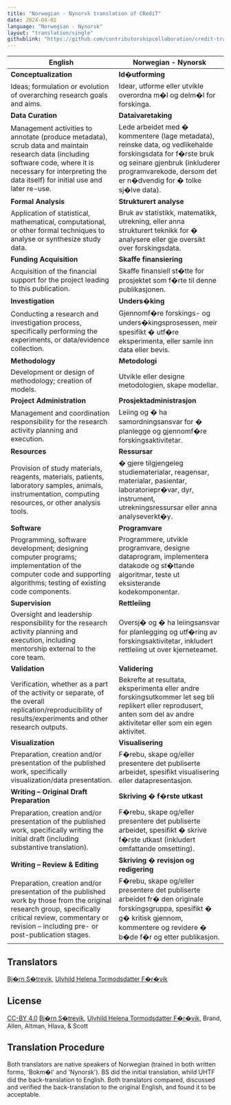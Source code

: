 ```yaml
---
title: "Norwegian - Nynorsk translation of CRediT"
date: 2024-04-02
language: "Norwegian - Nynorsk"
layout: "translation/single"
githublink: "https://github.com/contributorshipcollaboration/credit-translation/blob/main/translations/credit_translation_no_nn.json"
---
```


| English | Norwegian - Nynorsk |
| --- | --- |
| **Conceptualization** | **Id�utforming** |
| Ideas; formulation or evolution of overarching research goals and aims. | Idear, utforme eller utvikle overordna m�l og delm�l for forskinga. |
| **Data Curation** | **Dataivaretaking** |
| Management activities to annotate (produce metadata), scrub data and maintain research data (including software code, where it is necessary for interpreting the data itself) for initial use and later re-use. | Lede arbeidet med � kommentere (lage metadata), reinske data, og vedlikehalde forskingsdata for f�rste bruk og seinare gjenbruk (inkluderer programvarekode, dersom det er n�dvendig for � tolke sj�lve data). |
| **Formal Analysis** | **Strukturert analyse** |
| Application of statistical, mathematical, computational, or other formal techniques to analyse or synthesize study data. | Bruk av statistikk, matematikk, utrekning, eller anna strukturert teknikk for � analysere eller gje oversikt over forskingsdata. |
| **Funding Acquisition** | **Skaffe finansiering** |
| Acquisition of the financial support for the project leading to this publication. | Skaffe finansiell st�tte for prosjektet som f�rte til denne publikasjonen. |
| **Investigation** | **Unders�king** |
| Conducting a research and investigation process, specifically performing the experiments, or data/evidence collection. | Gjennomf�re forskings- og unders�kingsprosessen, meir spesifikt � utf�re eksperimenta, eller samle inn data eller bevis. |
| **Methodology** | **Metodologi** |
| Development or design of methodology; creation of models. | Utvikle eller designe metodologien, skape modellar. |
| **Project Administration** | **Prosjektadministrasjon** |
| Management and coordination responsibility for the research activity planning and execution. | Leiing og � ha samordningsansvar for � planlegge og gjennomf�re forskingsaktivitetar. |
| **Resources** | **Ressursar** |
| Provision of study materials, reagents, materials, patients, laboratory samples, animals, instrumentation, computing resources, or other analysis tools. | � gjere tilgjengeleg studiematerialar, reagensar, materialar, pasientar, laboratoriepr�var, dyr, instrument, utrekningsressursar eller anna analyseverkt�y. |
| **Software** | **Programvare** |
| Programming, software development; designing computer programs; implementation of the computer code and supporting algorithms; testing of existing code components. | Programmere, utvikle programvare, designe dataprogram, implementera datakode og st�ttande algoritmar, teste ut eksisterande kodekomponentar. |
| **Supervision** | **Rettleiing** |
| Oversight and leadership responsibility for the research activity planning and execution, including mentorship external to the core team. | Oversj� og � ha leiingsansvar for planlegging og utf�ring av forskingsaktivitetar, inkludert rettleiing ut over kjerneteamet. |
| **Validation** | **Validering** |
| Verification, whether as a part of the activity or separate, of the overall replication/reproducibility of results/experiments and other research outputs. | Bekrefte at resultata, eksperimenta eller andre forskingsutkommer let seg bli replikert eller reprodusert, anten som del av andre aktivitetar eller som ein egen aktivitet. |
| **Visualization** | **Visualisering** |
| Preparation, creation and/or presentation of the published work, specifically visualization/data presentation. | F�rebu, skape og/eller presentere det publiserte arbeidet, spesifikt visualisering eller datapresentasjon. |
| **Writing – Original Draft Preparation** | **Skriving � f�rste utkast** |
| Preparation, creation and/or presentation of the published work, specifically writing the initial draft (including substantive translation). | F�rebu, skape og/eller presentere det publiserte arbeidet, spesifikt � skrive f�rste utkast (inkludert omfattande omsetting). |
| **Writing – Review & Editing** | **Skriving � revisjon og redigering** |
| Preparation, creation and/or presentation of the published work by those from the original research group, specifically critical review, commentary or revision – including pre- or post-publication stages. | F�rebu, skape og/eller presentere det publiserte arbeidet fr� den originale forskingsgruppa, spesifikt � g� kritisk gjennom, kommentere og revidere � b�de f�r og etter publikasjon. |

## Translators

[Bj�rn  S�trevik](https://orcid.org/0000-0002-9367-6987), [Ulvhild Helena Tormodsdatter F�r�vik](https://orcid.org/0009-0000-6460-6245)


## License

[CC-BY 4.0](https://creativecommons.org/licenses/by/4.0/) [Bj�rn  S�trevik](https://orcid.org/0000-0002-9367-6987), [Ulvhild Helena Tormodsdatter F�r�vik](https://orcid.org/0009-0000-6460-6245), Brand, Allen, Altman, Hlava, & Scott
## Translation Procedure

Both translators are native speakers of Norwegian (trained in both written forms, 'Bokm�l' and 'Nynorsk'). BS did the initial translation, whild UHTF did the back-translation to English. Both translators compared, discussed and verified the back-translation to the original English, and found it to be acceptable.

